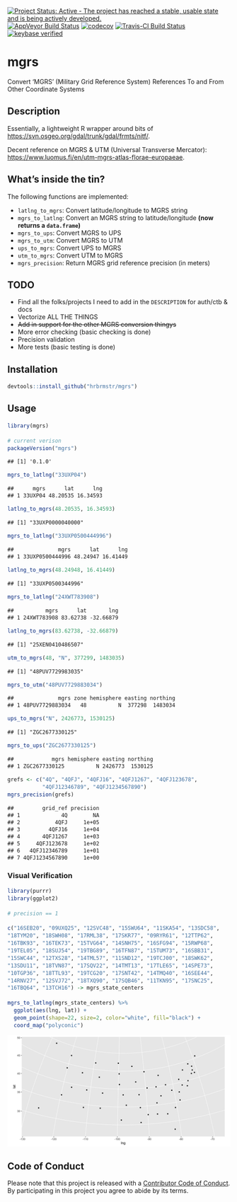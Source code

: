 
[![Project Status: Active - The project has reached a stable, usable
state and is being actively
developed.](http://www.repostatus.org/badges/0.1.0/active.svg)](http://www.repostatus.org/#active)
[![AppVeyor Build
Status](https://ci.appveyor.com/api/projects/status/github/hrbrmstr/mgrs?branch=master&svg=true)](https://ci.appveyor.com/project/hrbrmstr/mgrs)
[![codecov](https://codecov.io/gh/hrbrmstr/mgrs/branch/master/graph/badge.svg)](https://codecov.io/gh/hrbrmstr/mgrs)
[![Travis-CI Build
Status](https://travis-ci.org/hrbrmstr/mgrs.svg?branch=master)](https://travis-ci.org/hrbrmstr/mgrs)
[![keybase
verified](https://img.shields.io/badge/keybase-verified-brightgreen.svg)](https://gist.github.com/hrbrmstr/be2f2c14fd78cac24697)

# mgrs

Convert ‘MGRS’ (Military Grid Reference System) References To and From
Other Coordinate Systems

## Description

Essentially, a lightweight R wrapper around bits of
<https://svn.osgeo.org/gdal/trunk/gdal/frmts/nitf/>.

Decent reference on MGRS & UTM (Universal Transverse Mercator):
<https://www.luomus.fi/en/utm-mgrs-atlas-florae-europaeae>.

## What’s inside the tin?

The following functions are implemented:

  - `latlng_to_mgrs`: Convert latitude/longitude to MGRS string
  - `mgrs_to_latlng`: Convert an MGRS string to latitude/longitude
    **(now returns a `data.frame`)**
  - `mgrs_to_ups`: Convert MGRS to UPS
  - `mgrs_to_utm`: Convert MGRS to UTM
  - `ups_to_mgrs`: Convert UPS to MGRS
  - `utm_to_mgrs`: Convert UTM to MGRS
  - `mgrs_precision`: Return MGRS grid reference precision (in meters)

## TODO

  - Find all the folks/projects I need to add in the `DESCRIPTION` for
    auth/ctb & docs
  - Vectorize ALL THE THINGS
  - <strike>Add in support for the other MGRS conversion
    thingys</strike>
  - More error checking (basic checking is done)
  - Precision validation
  - More tests (basic testing is done)

## Installation

``` r
devtools::install_github("hrbrmstr/mgrs")
```

## Usage

``` r
library(mgrs)

# current verison
packageVersion("mgrs")
```

    ## [1] '0.1.0'

``` r
mgrs_to_latlng("33UXP04")
```

    ##      mgrs      lat      lng
    ## 1 33UXP04 48.20535 16.34593

``` r
latlng_to_mgrs(48.20535, 16.34593)
```

    ## [1] "33UXP0000040000"

``` r
mgrs_to_latlng("33UXP0500444996")
```

    ##              mgrs      lat      lng
    ## 1 33UXP0500444996 48.24947 16.41449

``` r
latlng_to_mgrs(48.24948, 16.41449)
```

    ## [1] "33UXP0500344996"

``` r
mgrs_to_latlng("24XWT783908")
```

    ##          mgrs      lat       lng
    ## 1 24XWT783908 83.62738 -32.66879

``` r
latlng_to_mgrs(83.62738, -32.66879)
```

    ## [1] "25XEN0410486507"

``` r
utm_to_mgrs(48, "N", 377299, 1483035)
```

    ## [1] "48PUV7729983035"

``` r
mgrs_to_utm("48PUV7729883034")
```

    ##              mgrs zone hemisphere easting northing
    ## 1 48PUV7729883034   48          N  377298  1483034

``` r
ups_to_mgrs("N", 2426773, 1530125)
```

    ## [1] "ZGC2677330125"

``` r
mgrs_to_ups("ZGC2677330125")
```

    ##            mgrs hemisphere easting northing
    ## 1 ZGC2677330125          N 2426773  1530125

``` r
grefs <- c("4Q", "4QFJ", "4QFJ16", "4QFJ1267", "4QFJ123678",
           "4QFJ12346789", "4QFJ1234567890")
mgrs_precision(grefs)
```

    ##         grid_ref precision
    ## 1             4Q        NA
    ## 2           4QFJ     1e+05
    ## 3         4QFJ16     1e+04
    ## 4       4QFJ1267     1e+03
    ## 5     4QFJ123678     1e+02
    ## 6   4QFJ12346789     1e+01
    ## 7 4QFJ1234567890     1e+00

### Visual Verification

``` r
library(purrr)
library(ggplot2)

# precision == 1

c("16SEB20", "09UXQ25", "12SVC48", "15SWU64", "11SKA54", "13SDC58", 
"18TYM20", "18SWH08", "17RML38", "17SKR77", "09RYR61", "12TTP62", 
"16TBK93", "16TEK73", "15TVG64", "14SNH75", "16SFG94", "15RWP68", 
"19TEL05", "18SUJ54", "19TBG89", "16TFN87", "15TUM73", "16SBB31", 
"15SWC44", "12TXS28", "14TML57", "11SND12", "19TCJ00", "18SWK62", 
"13SDU11", "18TVN87", "17SQV22", "14TMT13", "17TLE65", "14SPE73", 
"10TGP36", "18TTL93", "19TCG20", "17SNT42", "14TMQ40", "16SEE44", 
"14RNV27", "12SVJ72", "18TXQ90", "17SQB46", "11TKN95", "17SNC25", 
"16TBQ64", "13TCH16") -> mgrs_state_centers

mgrs_to_latlng(mgrs_state_centers) %>% 
  ggplot(aes(lng, lat)) +
  geom_point(shape=22, size=2, color="white", fill="black") +
  coord_map("polyconic")
```

<img src="README_files/figure-gfm/unnamed-chunk-4-1.png" width="960" />

## Code of Conduct

Please note that this project is released with a [Contributor Code of
Conduct](CONDUCT.md). By participating in this project you agree to
abide by its terms.
